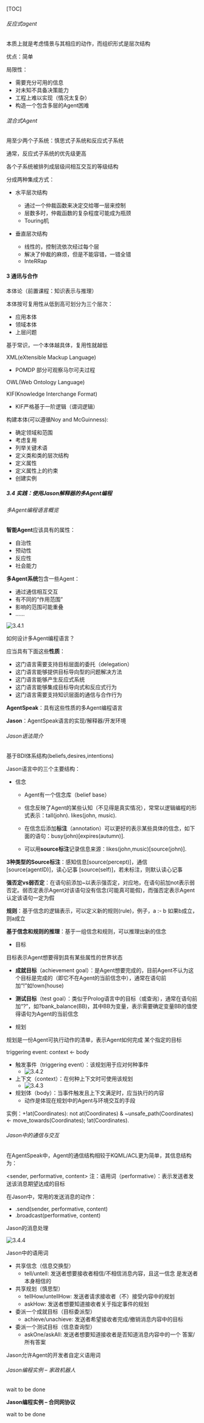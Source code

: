 [TOC]

###### 反应式agent

本质上就是考虑情景与其相应的动作，而组织形式是层次结构

优点：简单

局限性：

- 需要充分可用的信息
- 对未知不具备决策能力
- 工程上难以实现（情况太复杂）
- 构造一个包含多层的Agent困难

###### 混合式Agent

用至少两个子系统：慎思式子系统和反应式子系统

通常，反应式子系统的优先级更高

各个子系统被排列成层级间相互交互的等级结构

分成两种集成方式：

- 水平层次结构
  - 通过一个仲裁函数来决定交给哪一层来控制
  - 层数多时，仲裁函数的复杂程度可能成为瓶颈
  - Touring机

- 垂直层次结构
  - 线性的，控制流依次经过每个层
  - 解决了仲裁的麻烦，但是不能容错，一错全错
  - InteRRap

#### 3 通讯与合作

本体论（前置课程：知识表示与推理）

本体按可复用性从低到高可划分为三个层次：

- 应用本体
- 领域本体
- 上层问题

基于常识，一个本体越具体，复用性就越低

XML(eXtensible Mackup Language)

- POMDP 部分可观察马尔可夫过程

OWL(Web Ontology Language)

KIF(Knowledge Interchange Format)

- KIF严格基于一阶逻辑（谓词逻辑）

构建本体(可以遵循Noy and McGuinness):

- 确定领域和范围 
- 考虑复用 
- 列举关键术语 
- 定义类和类的层次结构
- 定义属性 
- 定义属性上的约束 
- 创建实例

##### 3.4 实践：使用Jason解释器的多Agent编程

###### 多Agent编程语言概览

**智能Agent**应该具有的属性：

- 自治性
- 预动性
- 反应性
- 社会能力

**多Agent系统**包含一些Agent：

- 通过通信相互交互
- 有不同的“作用范围”
- 影响的范围可能重叠
- ......

![3.4.1](MAS.assets/3.4.1.png)

如何设计多Agent编程语言？

应当具有下面这些**性质**：

- 这门语言需要支持目标层面的委托（delegation） 
- 这门语言能够提供目标导向型的问题解决方法
- 这门语言能够产生反应式系统
- 这门语言能够集成目标导向式和反应式行为
- 这门语言需要支持知识层面的通信与合作行为

**AgentSpeak**：具有这些性质的多Agent编程语言

**Jason**：AgentSpeak语言的实现/解释器/开发环境

###### Jason语法简介

基于BDI体系结构(beliefs,desires,intentions)

Jason语言中的三个主要结构：



- 信念

  - Agent有一个信念库（belief base）


  - 信念反映了Agent的某些认知（不见得是真实情况），常常以逻辑编程的形式表示：tall(john). likes(john, music).


  - 在信念后添加**标注**（annotation）可以更好的表示某些具体的信念，如下面的语句：busy(john)[expires(autumn)].


  - 可以用**source标注**记录信息来源：likes(john,music)[source(john)].

**3种类型的Source标注**：感知信息[source(percept)]，通信 [source(agentID)]，读心记事 [source(self)]，若未标注，则默认读心记事

**强否定vs弱否定**：在语句前添加~以表示强否定，对应地，在语句前加not表示弱否定。弱否定表示Agent对该语句没有信念(可能真可能假)，而强否定表示Agent认定该语句一定为假

**规则**：基于信念的逻辑表示，可以定义新的规则(rule)，例子，a :- b 如果b成立，则a成立

**基于信念和规则的推理**：基于一组信念和规则，可以推理出新的信念



- 目标

目标表示Agent想要得到具有某些属性的世界状态

- **成就目标**（achievement goal）：是Agent想要完成的，目前Agent不认为这个目标是完成的（即它不在Agent的当前信念中），通常在语句前加“!”如!own(house)
- **测试目标**（test goal）：类似于Prolog语言中的目标（或查询），通常在语句前加“?”，如?bank_balance(BB)，其中BB为变量，表示需要确定变量BB的值使得语句为Agent的当前信念



- 规划

规划是一份Agent可执行动作的清单，表示Agent如何完成 某个指定的目标

triggering event: context <- body

- 触发事件（triggering event）：该规划用于应对何种事件
  - ![3.4.2](MAS.assets/3.4.2.png)
- 上下文（context）：在何种上下文时可使用该规划
  - ![3.4.3](MAS.assets/3.4.3.png)
- 规划体（body）：当事件触发且上下文满足时，应当执行的内容
  - 动作是体现在规划中的Agent与环境交互的手段

实例：+!at(Coordinates): not at(Coordinates) & ~unsafe_path(Coordinates) <- move_towards(Coordinates); !at(Coordinates).

###### Jason中的通信与交互

在AgentSpeak中，Agent的通信结构相较于KQML/ACL更为简单，其信息结构为：

<sender, performative, content> 注：语用词（performative）：表示发送者发送该消息期望达成的目标

在Jason中，常用的发送消息的动作：

- .send(sender, performative, content)
- .broadcast(performative, content)

Jason的消息处理

![3.4.4](MAS.assets/3.4.4.png)

Jason中的语用词

- 共享信念（信息交换型）
  - tell/untell: 发送者想要接收者相信/不相信消息内容，且这一信念 是发送者本身相信的
- 共享规划（慎思型）
  - tellHow/untellHow: 发送者请求接收者（不）接受内容中的规划
  - askHow: 发送者想要知道接收者关于指定事件的规划
- 委派一个成就目标（目标委派型）
  - achieve/unachieve: 发送者希望接收者完成/撤销消息内容中的目标
- 委派一个测试目标（信息查询型）
  - askOne/askAll: 发送者想要知道接收者是否知道消息内容中的一个                                                                                      答案/所有答案

Jason允许Agent的开发者自定义语用词

###### Jason编程实例 – 家政机器人

wait to be done

**Jason编程实例 – 合同网协议**   

wait to be done                                                                                                                                                                                                              